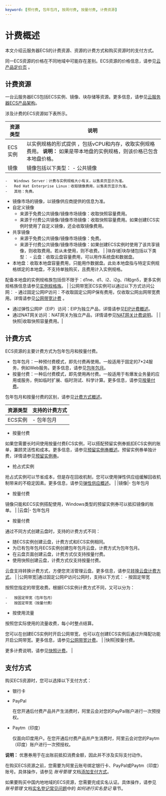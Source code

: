 ```yaml
---
keyword: [预付费, 包年包月, 按周付费, 按量付费, 计费资源]
---
```


# 计费概述

本文介绍云服务器ECS的计费资源、资源的计费方式和购买资源时的支付方式。

同一ECS资源的价格在不同地域中可能存在差别。ECS资源的价格信息，请参见[云产品定价页](https://www.alibabacloud.com/product/ecs) 。

## 计费资源

一台云服务器ECS包括ECS实例、镜像、块存储等资源。更多信息，请参见[云服务器ECS产品架构](/intl.zh-CN/产品简介/什么是云服务器ECS.md)。

涉及计费的ECS资源如下表所示。

|资源类型|说明|
|----|--|
|ECS实例|以实例规格的形式提供 ，包括vCPU和内存，收取实例规格费用。 **说明：** 如果是带本地盘的实例规格，则该价格已包含本地盘价格。 |
|镜像|镜像包括以下类型： -   公共镜像
    -   Windows Server：计费与实例规格大小有关，以售卖页显示为准。
    -   Red Hat Enterprise Linux：收取镜像费用，以售卖页显示为准。
    -   其他：免费。
-   镜像市场的镜像，以镜像供应商提供的信息为准。
-   自定义镜像
    -   来源于免费公共镜像/镜像市场镜像：收取快照容量费用。
    -   来源于付费公共镜像/镜像市场镜像：收取快照容量费用。如果创建ECS实例时使用了自定义镜像，还会收取镜像费用。
-   共享镜像
    -   来源于免费公共镜像/镜像市场镜像：免费。
    -   来源于付费公共镜像/镜像市场镜像：如果创建ECS实例时使用了该共享镜像，则收取费用。若从未使用，则不收费。 |
|块存储|块存储包括以下类型： -   云盘：收取云盘容量费用，可以用作系统盘和数据盘。
-   本地盘：收取本地盘容量费用，只能用作数据盘。此处本地盘指与特定实例规格绑定的本地盘，不支持单独购买，且费用计入实例规格。

配备本地盘的实例规格族包括但不限于：d1ne、d1、i2、i2g、i1和gn5，更多实例规格族信息请参见[实例规格族](/intl.zh-CN/实例/实例规格族.md)。 |
|公网带宽|ECS实例可以通过以下方式访问公网： -   通过固定公网IP访问：不收取固定公网IP保有费用，仅收取公网出网带宽费用。详情请参见[公网带宽计费](/intl.zh-CN/产品定价/计费项/公网带宽计费方式.md) 。
-   通过弹性公网IP（EIP）访问：EIP为独立产品，详情请参见[EIP计费概述](/intl.zh-CN/产品定价/计费概述.md)。
-   通过NAT网关访问：NAT网关为独立产品，详情请参见[NAT网关计费说明](/intl.zh-CN/产品定价/计费说明.md)。 |
|快照|收取快照容量费用。|

## 计费方式

ECS资源的主要计费方式为包年包月和按量付费。

-   包年包月：一种预付费模式，即先付费再使用。一般适用于固定的7\*24服务，例如Web服务。更多信息，请参见[包年包月](/intl.zh-CN/产品定价/计费方式/包年包月.md)。
-   按量付费：一种后付费模式，即先使用再付费。一般适用于有爆发业务量的应用或服务，例如临时扩展、临时测试、科学计算。更多信息，请参见[按量付费](/intl.zh-CN/产品定价/计费方式/按量付费.md)。

包年包月和按量付费的区别，请参见[计费方式概述](/intl.zh-CN/产品定价/计费方式/计费方式对比.md)。

|资源类型|支持的计费方式|
|----|-------|
|ECS实例|-   包年包月
-   按量付费

如果您需要长时间使用按量付费ECS实例，可以搭配预留实例券抵扣ECS实例的账单，兼顾灵活性和成本。更多信息，请参见[预留实例券概述](/intl.zh-CN/实例/选择实例购买方式/预留实例券/预留实例券概述.md)。预留实例券单独计费，详情请参见[预留实例券](/intl.zh-CN/产品定价/计费方式/预留实例券计费方式.md)。

-   抢占式实例

抢占式实例可以节省成本，但是存在回收机制，您可以使用弹性供应组缓解回收机制带来的不稳定因素。更多信息，请参见[弹性供应概述](/intl.zh-CN/部署与弹性/管理弹性供应组/弹性供应概述.md)。 |
|镜像|-   包年包月
-   按量付费

 镜像只能和ECS实例搭配使用，Windows类型的预留实例券可以抵扣镜像的账单。 |
|云盘|-   包年包月
-   按量付费

 通过不同方式创建云盘时，支持的计费方式不同：

-   随ECS实例创建云盘，计费方式和ECS实例相同。
-   为已有包年包月ECS实例创建包年包月云盘，计费方式为包年包月。
-   在云盘页面创建云盘，计费方式仅支持按量付费。
-   使用快照创建云盘，计费方式仅支持按量付费。

 云盘支持转换计费方式，方便您灵活管理云盘。更多信息，请参见[转换云盘计费方式](/intl.zh-CN/块存储/云盘/转换云盘计费方式.md)。 |
|公网带宽|通过固定公网IP访问公网时，支持以下方式： -   按固定带宽

按照您指定的带宽收费。根据ECS实例计费方式不同，又可以分为：

    -   按固定带宽（包年包月）
    -   按固定带宽（按量付费）
-   按使用流量

按照您实际使用的流量收费，每小时整点结算。


 您可以在创建ECS实例时开启公网带宽，也可以在创建ECS实例后通过升降配功能开启公网带宽。更多信息，请参见[公网带宽计费](/intl.zh-CN/产品定价/计费项/公网带宽计费方式.md)。 |
|快照|按量付费。

 更多计费说明，请参见[快照计费](/intl.zh-CN/产品定价/计费项/快照计费.md)。 |

## 支付方式

购买ECS资源时，您可以选择以下支付方式：

-   银行卡
-   PayPal

    在您开通后付费产品并产生消费时，阿里云会对您的PayPal账户进行一次预授权。

-   Paytm（印度）

    仅面向印度用户。在您开通后付费产品并产生消费时，阿里云会对您的Paytm（印度）账户进行一次预授权。


**说明：** 优惠券用于在出账前抵扣消费金额，因此并不涉及实际支付动作。

在购买ECS资源之前，您需要为阿里云账号绑定银行卡、PayPal或Paytm（印度）账号。具体操作，请参见 *账号管理* 文档[添加支付方式](https://www.alibabacloud.com/help/doc-detail/50517.htm)。

如果要购买中国内地地域的ECS资源，您需要完成实名认证。具体操作，请参见 *账号管理* 文档[实名登记常见问题](https://www.alibabacloud.com/help/doc-detail/52595.htm)中的 *如何进行实名登记* 章节。

